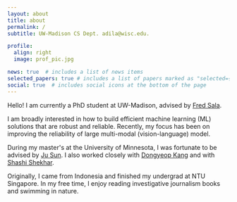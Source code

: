 ```yaml
---
layout: about
title: about
permalink: /
subtitle: UW-Madison CS Dept. adila@wisc.edu.

profile:
  align: right
  image: prof_pic.jpg

news: true  # includes a list of news items
selected_papers: true # includes a list of papers marked as "selected={true}"
social: true  # includes social icons at the bottom of the page
---
```


Hello! I am currently a PhD student at UW-Madison, advised by [Fred Sala](https://pages.cs.wisc.edu/~fredsala/). 

I am broadly interested in how to build efficient machine learning (ML) solutions that are robust and reliable. Recently, my focus has been on improving the reliability of large multi-modal (vision-language) model.

During my master's at the University of Minnesota, I was fortunate to be advised by [Ju Sun](https://sunju.org/). I also worked closely with [Dongyeop Kang](https://dykang.github.io/) and with [Shashi Shekhar](https://www-users.cse.umn.edu/~shekhar/).

Originally, I came from Indonesia and finished my undergrad at NTU Singapore. In my free time, I enjoy reading investigative journalism books and swimming in nature.

